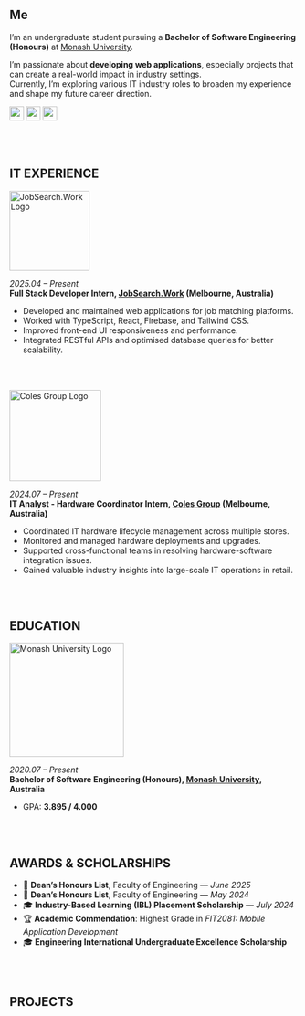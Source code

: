 ## Me

I’m an undergraduate student pursuing a **Bachelor of Software Engineering (Honours)** at [Monash University](https://www.monash.edu/).

I’m passionate about **developing web applications**, especially projects that can create a real-world impact in industry settings.  
Currently, I’m exploring various IT industry roles to broaden my experience and shape my future career direction.

<div>
  <a href="https://github.com/JayReeMarine/"><img src="https://img.shields.io/badge/GitHub-181717?style=flat&logo=GitHub&logoColor=white&" style="height: 25px; display: inline-block;"></a>
  <a href="https://www.linkedin.com/in/jaeyun-ree-75b17b26b/"><img src="https://img.shields.io/badge/LinkedIn-0A66C2?style=flat&logo=linkedin&logoColor=white&" style="height: 25px; display: inline-block;"></a>
  <a href="https://www.instagram.com/jaeyunree22/"><img src="https://img.shields.io/badge/Instagram-E4405F?style=flat&logo=instagram&logoColor=white&" style="height: 25px; display: inline-block;"></a>
</div>

<br><br>

## IT EXPERIENCE

<img src="https://github.com/user-attachments/assets/717385ac-32aa-494a-b948-58e876deaf3f" width="140" alt="JobSearch.Work Logo" />

<i>2025.04 – Present</i>  
**Full Stack Developer Intern, [JobSearch.Work](https://www.linkedin.com/company/job-search-works/posts/?feedView=all) (Melbourne, Australia)**  
- Developed and maintained web applications for job matching platforms.
- Worked with TypeScript, React, Firebase, and Tailwind CSS.
- Improved front-end UI responsiveness and performance.
- Integrated RESTful APIs and optimised database queries for better scalability.

<br><br>

<img src="https://github.com/user-attachments/assets/d06215ad-51ff-468f-b31d-a15494f40a63" width="160" alt="Coles Group Logo" />

<i>2024.07 – Present</i>  
**IT Analyst - Hardware Coordinator Intern, [Coles Group](https://www.linkedin.com/company/colesgroup/posts/?feedView=all) (Melbourne, Australia)**  
- Coordinated IT hardware lifecycle management across multiple stores.
- Monitored and managed hardware deployments and upgrades.
- Supported cross-functional teams in resolving hardware-software integration issues.
- Gained valuable industry insights into large-scale IT operations in retail.

<br><br>

## EDUCATION

<img src="https://github.com/user-attachments/assets/7a42e82a-1cf5-465c-9b52-0f057385a6d6" width="200" alt="Monash University Logo" />

<i>2020.07 – Present</i>  
**Bachelor of Software Engineering (Honours), [Monash University](https://www.monash.edu/), Australia**  
- GPA: **3.895 / 4.000**

<br><br>

## AWARDS & SCHOLARSHIPS

- 🏅 **Dean’s Honours List**, Faculty of Engineering — *June 2025*  
- 🏅 **Dean’s Honours List**, Faculty of Engineering — *May 2024*  
- 🎓 **Industry-Based Learning (IBL) Placement Scholarship** — *July 2024*  
- 🏆 **Academic Commendation**: Highest Grade in *FIT2081: Mobile Application Development*  
- 🎓 **Engineering International Undergraduate Excellence Scholarship**

<br><br>

## PROJECTS
